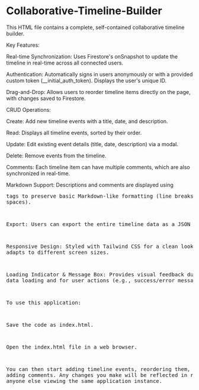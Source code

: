# Collaborative-Timeline-Builder

This HTML file contains a complete, self-contained collaborative timeline builder.

Key Features:

Real-time Synchronization: Uses Firestore's onSnapshot to update the timeline in real-time across all connected users.

Authentication: Automatically signs in users anonymously or with a provided custom token (__initial_auth_token). Displays the user's unique ID.

Drag-and-Drop: Allows users to reorder timeline items directly on the page, with changes saved to Firestore.

CRUD Operations:

Create: Add new timeline events with a title, date, and description.

Read: Displays all timeline events, sorted by their order.

Update: Edit existing event details (title, date, description) via a modal.

Delete: Remove events from the timeline.

Comments: Each timeline item can have multiple comments, which are also synchronized in real-time.

Markdown Support: Descriptions and comments are displayed using <pre> tags to preserve basic Markdown-like formatting (line breaks, spaces).

Export: Users can export the entire timeline data as a JSON file.

Responsive Design: Styled with Tailwind CSS for a clean look that adapts to different screen sizes.

Loading Indicator & Message Box: Provides visual feedback during data loading and for user actions (e.g., success/error messages).

To use this application:

Save the code as index.html.

Open the index.html file in a web browser.

You can then start adding timeline events, reordering them, and adding comments. Any changes you make will be reflected in real-time for anyone else viewing the same application instance.
